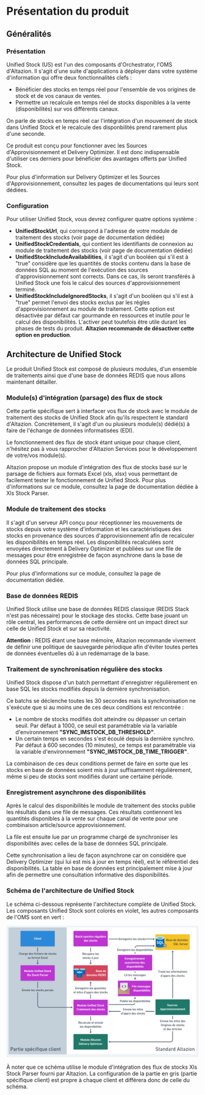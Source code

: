 # Présentation du produit

## Généralités

### Présentation

Unified Stock (US) est l'un des composants d'Orchestrator, l'OMS d'Altazion. Il s'agit d'une suite d'applications à déployer dans votre système d'information qui offre deux fonctionnalités clefs :
- Bénéficier des stocks en temps réel pour l'ensemble de vos origines de stock et de vos canaux de ventes.
- Permettre un recalcule en temps réel de stocks disponibles à la vente (disponibilités) sur vos différents canaux.

On parle de stocks en temps réel car l'intégration d'un mouvement de stock dans Unified Stock et le recalcule des disponbilités prend rarement plus d'une seconde.

Ce produit est conçu pour fonctionner avec les Sources d'Approvisionnement et Delivery Optimizer. Il est donc indispensable d'utiliser ces derniers pour bénéficier des avantages offerts par Unified Stock.

Pour plus d'information sur Delivery Optimizer et les Sources d'Approvisionnement, consultez les pages de documentations qui leurs sont dédiées.

### Configuration

Pour utiliser Unified Stock, vous devrez configurer quatre options système :

- __UnifiedStockUrl__, qui correspond à l'adresse de votre module de traitement des stocks (voir page de documentation dédiée)
- __UnifiedStockCredentials__, qui contient les identifiants de connexion au module de traitement des stocks (voir page de documentation dédiée)
- __UnifiedStockIncludeAvailabilities__, il s'agit d'un booléen qui s'il est à "true" considère que les quantités de stocks contenu dans la base de données SQL au moment de l'exécution des sources d'approvisionnement sont corrects. Dans ce cas, ils seront transférés à Unified Stock une fois le calcul des sources d'approvisionnement terminé.
- __UnifiedStockIncludeIgnoredStocks__, il s'agit d'un booléen qui s'il est à "true" permet l'envoi des stocks exclus par les règles d'approvisionnement au module de traitement. Cette option est désactivée par défaut car gourmande en ressources et inutile pour le calcul des disponibilités. L'activer peut toutefois être utile durant les phases de tests du produit. __Altazion recommande de désactiver cette option en production__.

## Architecture de Unified Stock

Le produit Unified Stock est composé de plusieurs modules, d'un ensemble de traitements ainsi que d'une base de données REDIS que nous allons maintenant détailler.

### Module(s) d'intégration (parsage) des flux de stock
Cette partie spécifique sert à interfacer vos flux de stock avec le module de traitement des stocks de Unified Stock afin qu'ils respectent le standard d'Altazion. Concrètement, il s'agit d'un ou plusieurs module(s) dédié(s) à faire de l'échange de données informatisées (EDI).

Le fonctionnement des flux de stock étant unique pour chaque client, n'hésitez pas à vous rapprocher d'Altazion Services pour le développement de votre/vos module(s).

Altazion propose un module d'intégration des flux de stocks basé sur le parsage de fichiers aux formats Excel (xls, xlsx) vous permettant de facilement tester le fonctionnement de Unified Stock.
Pour plus d'informations sur ce module, consultez la page de documentation dédiée à Xls Stock Parser.

### Module de traitement des stocks
Il s'agit d'un serveur API conçu pour réceptionner les mouvements de stocks depuis votre système d'information et les caractéristiques des stocks en provenance des sources d'approvisionnement afin de recalculer les disponibilités en temps réel. Les disponibilités recalculées sont envoyées directement à Delivery Optimizer et publiées sur une file de messages pour être enregistrée de façon asynchrone dans la base de données SQL principale. 

Pour plus d'informations sur ce module, consultez la page de documentation dédiée.

### Base de données REDIS

Unified Stock utilise une base de données REDIS classique (REDIS Stack n'est pas nécessaire) pour le stockage des stocks. Cette base jouant un rôle central, les performances de cette dernière ont un impact direct sur celle de Unified Stock et sur sa réactivité.

__Attention :__ REDIS étant une base mémoire, Altazion recommande vivement de définir une politique de sauvegarde périodique afin d'éviter toutes pertes de données éventuelles dû à un redémarrage de la base.

### Traitement de synchronisation régulière des stocks

Unified Stock dispose d'un batch permettant d'enregistrer régulièrement en base SQL les stocks modifiés depuis la dernière synchronisation.

Ce batchs se déclenche toutes les 30 secondes mais la synchronisation ne s'exécute que si au moins une de ces deux conditions est rencontrée :
- Le nombre de stocks modifiés doit atteindre ou dépasser un certain seuil. Par défaut à 1000, ce seuil est paramétrable via la variable d'environnement __"SYNC_IMSTOCK_DB_THRESHOLD"__.
- Un certain temps en secondes s'est écoulé depuis la dernière synchro. Par défaut à 600 secondes (10 minutes), ce temps est paramétrable via la variable d'environnement __"SYNC_IMSTOCK_DB_TIME_TRIGGER"__.

La combinaison de ces deux conditions permet de faire en sorte que les stocks en base de données soient mis à jour suffisamment régulièrement, même si peu de stocks sont modifiés durant une certaine période.

### Enregistrement asynchrone des disponibilités

Après le calcul des disponibilités le module de traitement des stocks publie les résultats dans une file de messages. Ces résultats contiennent les quantités disponibles à la vente sur chaque canal de vente pour une combinaison article/source approvisionnement.

La file est ensuite lue par un programme chargé de synchroniser les disponibilités avec celles de la base de données SQL principale.

Cette synchronisation a lieu de façon asynchrone car on considère que Delivery Optimizer (qui lui est mis à jour en temps réel), est le référentiel des disponibilités. La table en base de données est principalement mise à jour afin de permettre une consultation informative des disponibilités.

### Schéma de l'architecture de Unified Stock

Le schéma ci-dessous représente l'architecture complète de Unified Stock. Les composants Unified Stock sont colorés en violet, les autres composants de l'OMS sont en vert :

![Schéma de l'architecture de Unified Stock](img/archiUnifiedStock.png)

À noter que ce schéma utilise le module d'intégration des flux de stocks Xls Stock Parser fourni par Altazion. La configuration de la partie en gris (partie spécifique client) est propre à chaque client et différera donc de celle du schéma.